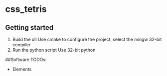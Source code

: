 # css_tetris
## Getting started
1. Build the dll
Use cmake to configure the project, select the mingw 32-bit compiler
2. Run the python script
Use 32-bit python

##Software TODOs:
- Elements
